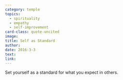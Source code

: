 ```yaml
---
category: temple
topics:
  - spirituality
  - empathy
  - self-improvement
card-class: quote-uncited
image:
title: Self as Standard
author:
date: 2016-3-3
text:  
link:
---
```

Set yourself as a standard for what you expect in others.
